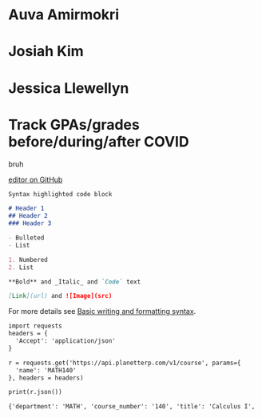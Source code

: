# Auva Amirmokri
# Josiah Kim
# Jessica Llewellyn

# Track GPAs/grades before/during/after COVID 
bruh

[editor on GitHub](https://github.com/jotkim/CMSC320Final/edit/gh-pages/index.md)

```markdown
Syntax highlighted code block

# Header 1
## Header 2
### Header 3

- Bulleted
- List

1. Numbered
2. List

**Bold** and _Italic_ and `Code` text

[Link](url) and ![Image](src)
```

For more details see [Basic writing and formatting syntax](https://docs.github.com/en/github/writing-on-github/getting-started-with-writing-and-formatting-on-github/basic-writing-and-formatting-syntax).

```markdown
import requests
headers = {
  'Accept': 'application/json'
}

r = requests.get('https://api.planetterp.com/v1/course', params={
  'name': 'MATH140'
}, headers = headers)

print(r.json())
```

```markdown
{'department': 'MATH', 'course_number': '140', 'title': 'Calculus I', 'description': '<b>Prerequisite:</b> Minimum grade of C- in MATH115. Or must have math eligibility of MATH140 or higher; and math eligibility is based on the Math Placement Test.\n<b>Credit only granted for:</b> MATH120, MATH130, MATH136, MATH140 or MATH220.\nIntroduction to calculus, including functions, limits, continuity, derivatives and applications of the derivative, sketching of graphs of functions, definite and indefinite integrals, and calculation of area. The course is especially recommended for science, engineering and mathematics majors.\n<i>Graphing calculators, or computers, etc., with software appropriate for graphing non-trivial functions and doing non-trivial calculations, will be needed.</i>', 'credits': 4, 'professors': ['Bradford Sanders', 'David Hamilton', 'Denny Gulick', 'Kasso Okoudjou', 'Frances Gulick', 'Terence Long', 'Wujun Zhang', 'Eric Hamilton', 'Amin Gholampour', 'Jonathan Fernandes', 'Timothy Pilachowski', 'Stephen Balady', 'Steven Chadwick', 'Benjamin Manning', 'Arijit Sehanobish', 'Yue Zhao', 'Patrick Brosnan', 'Nathan Manning', 'Ariella Kirsch', 'Arseny Zakharov', 'Christian Rosendal', 'Sean Ballentine', 'Jacob Renn', 'Craig Schlenoff', 'Elizabeth Wilson', 'Paul Koprowski', 'Wei-Hsuan Yu', 'Domingo Ruiz', 'James Murphy', 'Ran Cui', 'Renjie Feng', 'Caleb Ashley', 'Tingyue Gan', 'Cara Peters', 'Matthew Becker', 'Robert Maschal', 'Adam Telatovich', 'Changguang Dong', 'Fei Wang', 'Ke Xue', 'Mestiyage Gunatilleka', 'Ryan Hunter', 'Wiseley Wong', 'Asia Wyatt', 'Jeremiah Emidih', 'Philip Wertheimer', 'Roohollah Ebrahimian', 'Rufus Elemo', 'Archana Khurana', 'Guangyu Xi', 'Sahil Chopra', 'Tao Zhang', 'Zachary Greenberg', 'Jingren Chi', 'Stefan Doboszczak', 'Xuemiao Chen', 'Yordanka Kovacheva', 'Zack Greenberg', 'Kayla Davie', 'Kendall Williams', 'Nelson Moll', 'Eoin Mackall'], 'average_gpa': 2.21995}
```
